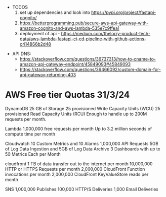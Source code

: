 
- TODOS
  1. set up dependencies and look into https://pypi.org/project/fastapi-cognito/
  2. https://betterprogramming.pub/secure-aws-api-gateway-with-amazon-cognito-and-aws-lambda-535e7c9ffea1
  3. deployment of api - https://medium.com/thelorry-product-tech-data/aws-lambda-fastapi-ci-cd-pipeline-with-github-actions-c414866b2d48


* API DNS:
  - https://stackoverflow.com/questions/36737313/how-to-cname-to-amazon-api-gateway-endpoint/45849093#45849093
  - https://stackoverflow.com/questions/36466092/custom-domain-for-api-gateway-returning-403


# AWS Free tier Quotas 31/3/24

DynamoDB
    25 GB of Storage
    25 provisioned Write Capacity Units (WCU)
    25 provisioned Read Capacity Units (RCU)
    Enough to handle up to 200M requests per month.

Lambda
    1,000,000 free requests per month
    Up to 3.2 million seconds of compute time per month

Cloudwatch
    10 Custom Metrics and 10 Alarms
    1,000,000 API Requests
    5GB of Log Data Ingestion and 5GB of Log Data Archive
    3 Dashboards with up to 50 Metrics Each per Month


cloudfront 
    1 TB of data transfer out to the internet per month
    10,000,000 HTTP or HTTPS Requests per month
    2,000,000 CloudFront Function invocations per month
    2,000,000 CloudFront KeyValueStore reads per month

SNS
    1,000,000 Publishes
    100,000 HTTP/S Deliveries
    1,000 Email Deliveries


